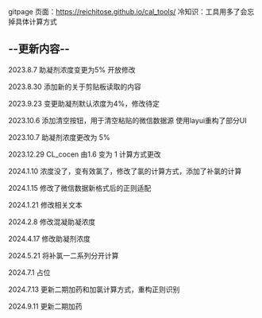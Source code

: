 gitpage 页面：https://reichitose.github.io/cal_tools/
冷知识：工具用多了会忘掉具体计算方式
## --更新内容--
2023.8.7 助凝剂浓度变更为5% 开放修改

2023.8.30  添加新的关于剪贴板读取的内容

2023.9.23 变更助凝剂默认浓度为4%，修改待定

2023.10.6 添加清空按钮，用于清空粘贴的微信数据源  使用layui重构了部分UI

2023.10.7 助凝剂浓度更改为 5%

2023.12.29 CL_cocen 由1.6 变为 1 计算方式更改

2024.1.10 浓度没了，变有效氯了，修改了氯的计算方式，添加了补氯的计算

2024.1.15 修改了微信数据新格式后的正则适配

2024.1.21 修改相关文本

2024.2.8 修改混凝助凝浓度

2024.4.17 修改助凝剂浓度

2024.5.21 将补氯一二系列分开计算

2024.7.1 占位

2024.7.13 更新二期加药和加氯计算方式，重构正则识别

2024.9.11 更新二期加药